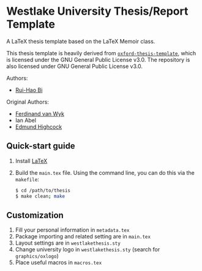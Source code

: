 Westlake University Thesis/Report Template
===

A LaTeX thesis template based on the LaTeX Memoir class.

This thesis template is heavily derived from [`oxford-thesis-template`](https://github.com/ferdinandvanwyk/oxford-thesis-template.git), which is licensed under the GNU General Public License v3.0. 
The repository is also licensed under GNU General Public License v3.0.


Authors:
* [Rui-Hao Bi](https://github.com/ruihao69)

Original Authors:
* [Ferdinand van Wyk](https://github.com/ferdinandvanwyk)
* Ian Abel
* [Edmund Highcock](https://github.com/edmundhighcock)

Quick-start guide
-----------------

1. Install [LaTeX](https://www.latex-project.org/get/)

2. Build the `main.tex` file. Using the command line, you can do this via the
   `makefile`:

   ```bash
   $ cd /path/to/thesis
   $ make clean; make
   ```

Customization
-------------

1. Fill your personal information in `metadata.tex`
2. Package importing and related setting are in `main.tex`
3. Layout settings are in `westlakethesis.sty`
4. Change university logo in `westlakethesis.sty` (search for `graphics/oxlogo`)
5. Place useful macros in `macros.tex`


